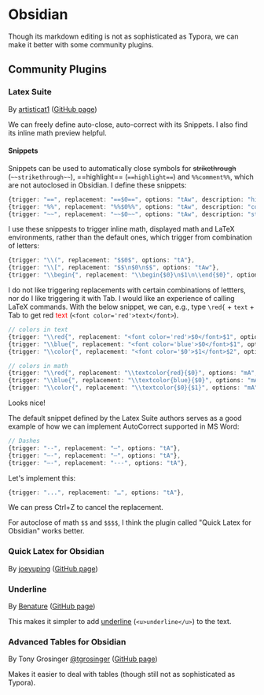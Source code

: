 # Obsidian

Though its markdown editing is not as sophisticated as Typora, we can make it better with some community plugins.

## Community Plugins

### Latex Suite
By [artisticat1](https://github.com/artisticat1) ([GitHub page](https://github.com/artisticat1/obsidian-latex-suite))

We can freely define auto-close, auto-correct with its Snippets. I also find its inline math preview helpful.

#### Snippets

Snippets can be used to automatically close symbols for ~~strikethrough~~ (`~~strikethrough~~`), ==highlight== (`==highlight==`) and `%%comment%%`, which are not autoclosed in Obsidian. I define these snippets:

```ts
{trigger: "==", replacement: "==$0==", options: "tAw", description: "highlight"}, 
{trigger: "%%", replacement: "%%$0%%", options: "tAw", description: "comment"}, 
{trigger: "~~", replacement: "~~$0~~", options: "tAw", description: "strikethrough"},
```

I use these snippests to trigger inline math, displayed math and LaTeX environments, rather than the default ones, which trigger from combination of letters:
```ts
{trigger: "\\(", replacement: "$$0$", options: "tA"},
{trigger: "\\[", replacement: "$$\n$0\n$$", options: "tAw"},
{trigger: "\\begin{", replacement: "\\begin{$0}\n$1\n\\end{$0}", options: "mA"},
```

I do not like triggering replacements with certain combinations of lettters, nor do I like triggering it with Tab. I would like an experience of calling LaTeX commands. With the below snippet, we can, e.g., type `\red{` + `text` + Tab to get red <font color='red'>text</font> (`<font color='red'>text</font>`).
```ts
// colors in text
{trigger: "\\red{", replacement: "<font color='red'>$0</font>$1", options: "tAw", description: "red"},
{trigger: "\\blue{", replacement: "<font color='blue'>$0</font>$1", options: "tAw", description: "blue"},
{trigger: "\\color{", replacement: "<font color='$0'>$1</font>$2", options: "tAw", description: "text color"},

// colors in math
{trigger: "\\red{", replacement: "\\textcolor{red}{$0}", options: "mA", description: "red"},
{trigger: "\\blue{", replacement: "\\textcolor{blue}{$0}", options: "mA", description: "blue"},
{trigger: "\\color{", replacement: "\\textcolor{$0}{$1}", options: "mA", description: "color"},
```
Looks nice!

The default snippet defined by the Latex Suite authors serves as a good example of how we can implement AutoCorrect supported in MS Word:
```ts
// Dashes
{trigger: "--", replacement: "–", options: "tA"},
{trigger: "–-", replacement: "—", options: "tA"},
{trigger: "—-", replacement: "---", options: "tA"},
```
Let's implement this:
```ts
{trigger: "...", replacement: "…", options: "tA"},
```

We can press Ctrl+Z to cancel the replacement.

For autoclose of math `$$` and `$$$$`, I think the plugin called "Quick Latex for Obsidian" works better.

### Quick Latex for Obsidian
By [joeyuping](https://github.com/joeyuping) ([GitHub page](https://github.com/joeyuping/quick_latex_obsidian)) 

### Underline
By [Benature](https://github.com/Benature) ([GitHub page](https://github.com/Benature/obsidian-underline))

This makes it simpler to add <u>underline</u> (`<u>underline</u>`) to the text. 

### Advanced Tables for Obsidian
By Tony Grosinger [@tgrosinger](https://github.com/tgrosinger) ([GitHub page](https://github.com/tgrosinger/advanced-tables-obsidian))

Makes it easier to deal with tables (though still not as sophisticated as Typora).
